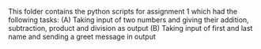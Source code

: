 This folder contains the python scripts for assignment 1 which had the following tasks:
(A) Taking input of two numbers and giving their addition, subtraction, product and division as output
(B) Taking input of first and last name and sending a greet message in output
